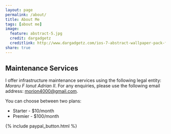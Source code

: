 ```yaml
---
layout: page
permalink: /about/
title: About Me
tags: [about me]
image:
  feature: abstract-5.jpg
  credit: dargadgetz
  creditlink: http://www.dargadgetz.com/ios-7-abstract-wallpaper-pack-for-iphone-5-and-ipod-touch-retina/
share: true
---
```


## Maintenance Services

I offer infrastructure maintenance services using the following legal entity: *Moraru F Ionut Adrian II*.
For any enquiries, please use the following email address: morion4000@gmail.com.

You can choose between two plans:
* Starter - $10/month
* Premier - $100/month

{% include paypal_button.html %}
